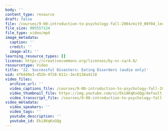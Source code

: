 ```yaml
---
body: ''
content_type: resource
draft: false
file: /courses/9-00-introduction-to-psychology-fall-2004/mit9_00f04_lec22_360p_16_9.mp4
file_size: 905557124
file_type: video/mp4
image_metadata:
  caption: ''
  credit: ''
  image-alt: ''
learning_resource_types: []
license: https://creativecommons.org/licenses/by-nc-sa/4.0/
resourcetype: Video
title: '22. Successful Disasters: Eating Disorders (audio only)'
uid: 4f6449e3-d52b-4f28-811c-3ec8116a4118
video_files:
  archive_url: ''
  video_captions_file: /courses/9-00-introduction-to-psychology-fall-2004/1CwL8FRJmYbY5mYkBVjJq3nZ49SsjQo5E_transcript.webvtt
  video_thumbnail_file: https://img.youtube.com/vi/Eki8KqKxGQg/default.jpg
  video_transcript_file: /courses/9-00-introduction-to-psychology-fall-2004/1CwL8FRJmYbY5mYkBVjJq3nZ49SsjQo5E_transcript.pdf
video_metadata:
  video_speakers: ''
  video_tags: ''
  youtube_description: ''
  youtube_id: Eki8KqKxGQg
---
```

